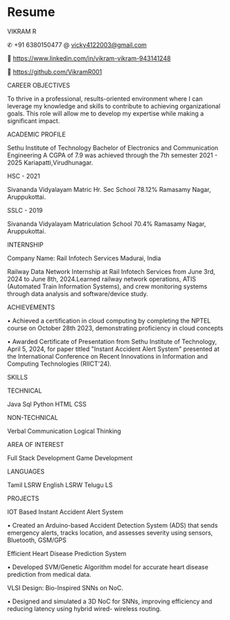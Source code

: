 # Resume

VIKRAM R

✆ +91 6380150477 
@ vicky4122003@gmail.com

🔗 https://www.linkedin.com/in/vikram-vikram-943141248

🔗 https://github.com/VikramR001

CAREER OBJECTIVES

To thrive in a professional, results-oriented environment where I can leverage my knowledge and skills to contribute to achieving organizational goals. This role will allow me to develop my expertise while making a significant impact.

ACADEMIC PROFILE

Sethu Institute of Technology
Bachelor of Electronics and Communication Engineering
A CGPA of 7.9 was achieved through the 7th semester
2021 - 2025 Kariapatti,Virudhunagar.

HSC - 2021

Sivananda Vidyalayam Matric Hr. Sec School 78.12%
Ramasamy Nagar, Aruppukottai.

SSLC - 2019

Sivananda Vidyalayam Matriculation School 70.4%
Ramasamy Nagar, Aruppukottai.

INTERNSHIP

Company Name: Rail Infotech Services
Madurai, India

Railway Data Network Internship at Rail Infotech Services from June 3rd, 2024 to June 8th, 2024.Learned railway network operations, ATIS (Automated Train Information Systems), and crew monitoring systems through data analysis and software/device study.

ACHIEVEMENTS

• Achieved a certification in cloud computing by completing the NPTEL course on October 28th 2023, demonstrating proficiency in cloud concepts

• Awarded Certificate of Presentation from Sethu Institute of Technology, April 5, 2024, for paper titled "Instant Accident Alert System" presented at the International Conference on Recent Innovations in Information and Computing Technologies (RIICT'24).

SKILLS

 TECHNICAL
 
 Java
 Sql
 Python
 HTML 
 CSS

 NON-TECHNICAL

Verbal Communication 
Logical Thinking 

AREA OF INTEREST

Full Stack Development 
Game Development 

LANGUAGES

Tamil LSRW
English LSRW
Telugu LS

PROJECTS

IOT Based Instant Accident Alert System

• Created an Arduino-based Accident Detection System (ADS) that sends 
emergency alerts, tracks location, and 
assesses severity using sensors, 
Bluetooth, GSM/GPS

Efficient Heart Disease Prediction System

• Developed SVM/Genetic Algorithm
model for accurate heart disease 
prediction from medical data.

VLSI Design: Bio-Inspired SNNs on NoC.

• Designed and simulated a 3D NoC for 
SNNs, improving efficiency and 
reducing latency using hybrid wired-
wireless routing.
